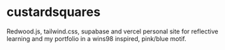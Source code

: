 # custardsquares
Redwood.js, tailwind.css, supabase and vercel personal site for reflective learning and my portfolio in a wins98 inspired, pink/blue motif.
